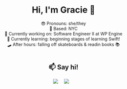 <div align="center">
  <h1>    Hi, I'm Gracie 👋</h1>
     😎 Pronouns: she/they </br>
     🗽 Based: NYC </br>
     🔭 Currently working on: Software Engineer II at WP Engine </br>
     🌱 Currently learning: beginning stages of learning Swift! </br>  
     🛹 After hours: falling off skateboards & readin books
     📚  </br>
</br>

  <h2 align="center">📫 Say hi! </h2>
  <p align="center">
    <a target="_blank"href="https://www.linkedin.com/in/graciemcguire/"><img src="https://img.shields.io/badge/linkedin-%230077B5.svg?&&style=plastic&logo=linkedin" /></a>&nbsp;&nbsp;&nbsp;&nbsp;
    <a href="mailto:hello@graciemcguire.com?subject=Hello%20Gracie"><img src="https://img.shields.io/badge/gmail-%23D14836.svg?&style=plastic&logo=gmail" /></a>&nbsp;&nbsp;&nbsp;&nbsp;
  </p>
</div> 

 
